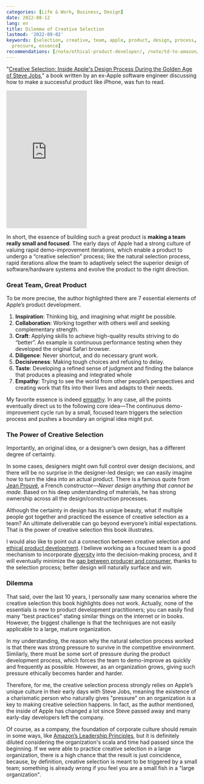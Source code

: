 ```yaml
---
categories: [Life & Work, Business, Design]
date: 2022-08-12
lang: en
title: Dilemma of Creative Selection
lastmod: '2022-09-02'
keywords: [selection, creative, team, apple, product, design, process, organization,
  pressure, essence]
recommendations: [/note/ethical-product-developer/, /note/td-to-amazon/, /note/becoming-a-freelancer-in-canada/]
---
```


"[Creative Selection: Inside Apple's Design Process During the Golden Age of Steve Jobs](https://read.amazon.ca/kp/embed?asin=B079DVT6VP&preview=newtab&linkCode=kpe&ref_=cm_sw_r_kb_dp_AHXKE06B5J8KGWBSEZH7)," a book written by an ex-Apple software engineer discussing how to make a successful product like iPhone, was fun to read. 

<iframe type="text/html" sandbox="allow-scripts allow-same-origin allow-popups" width="212" height="362" frameborder="0" allowfullscreen style="max-width:100%" src="https://read.amazon.ca/kp/card?asin=B079DVT6VP&preview=newtab&linkCode=kpe&ref_=cm_sw_r_kb_dp_AHXKE06B5J8KGWBSEZH7&hideBuy=true&hideShare=true" ></iframe>

In short, the essence of building such a great product is **making a team really small and focused**. The early days of Apple had a strong culture of valuing rapid demo-improvement iterations, which enable a product to undergo a “creative selection” process; like the natural selection process, rapid iterations allow the team to adaptively select the superior design of software/hardware systems and evolve the product to the right direction.

### Great Team, Great Product

To be more precise, the author highlighted there are 7 essential elements of Apple’s product development.

1. **Inspiration**: Thinking big, and imagining what *might* be possible.
2. **Collaboration**: Working together with others well and seeking complementary strength.
3. **Craft**: Applying skills to achieve high-quality results striving to do “better”. An example is continuous performance testing when they developed the original Safari browser.
4. **Diligence**: Never shortcut, and do necessary grunt work.
5. **Decisiveness**: Making tough choices and refusing to delay.
6. **Taste**: Developing a refined sense of judgment and finding the balance that produces a pleasing and integrated whole
7. **Empathy**: Trying to see the world from other people’s perspectives and creating work that fits into their lives and adapts to their needs.

My favorite essence is indeed [empathy](/note/canadian-mental-health-week-2022/). In any case, all the points eventually direct us to the following core idea—The continuous demo-improvement cycle run by a small, focused team triggers the selection process and pushes a boundary an original idea might put.

### The Power of Creative Selection

Importantly, an original idea, or a designer’s own design, has a different degree of certainty. 

In some cases, designers might own full control over design decisions, and there will be no surprise in the designer-led design; we can easily imagine how to turn the idea into an actual product. There is a famous quote from [Jean Prouvé](https://en.wikipedia.org/wiki/Jean_Prouv%C3%A9), a French constructor—*Never design anything that cannot be made.* Based on his deep understanding of materials, he has strong ownership across all the design/construction processes.

Although the certainty in design has its unique beauty, what if multiple people got together and practiced the essence of creative selection as a team? An ultimate deliverable can go beyond everyone’s initial expectations. That is the power of creative selection this book illustrates.

I would also like to point out a connection between creative selection and [ethical product development](/note/ethical-product-developer/). I believe working as a focused team is a good mechanism to incorporate [diversity](/note/the-power-of-diverse-thinking/) into the decision-making process, and it will eventually minimize the [gap between producer and consumer](/note/the-producer-consumer-gap/), thanks to the selection process; better design will naturally surface and win.

### Dilemma

That said, over the last 10 years, I personally saw many scenarios where the creative selection this book highlights does not work. Actually, none of the essentials is new to product development practitioners; you can easily find many “best practices” stating similar things on the internet or in books. However, the biggest challenge is that the techniques are not easily applicable to a large, mature organization. 

In my understanding, the reason why the natural selection process worked is that there was strong pressure to survive in the competitive environment. Similarly, there must be some sort of pressure during the product development process, which forces the team to demo-improve as quickly and frequently as possible. However, as an organization grows, giving such pressure ethically becomes harder and harder. 

Therefore, for me, the creative selection process strongly relies on Apple’s unique culture in their early days with Steve Jobs, meaning the existence of a charismatic person who naturally gives "pressure" on an organization is a key to making creative selection happens. In fact, as the author mentioned, the inside of Apple has changed a lot since Steve passed away and many early-day developers left the company. 

Of course, as a company, the foundation of corporate culture should remain in some ways, like [Amazon’s Leadership Principles](https://www.amazon.jobs/en/principles), but it is definitely diluted considering the organization's scala and time had passed since the beginning. If we were able to practice creative selection in a large organization, there is a high chance that the result is just coincidence, because, by definition, creative selection is meant to be triggered by a small team; something is already wrong if you feel you are a small fish in a "large organization".
